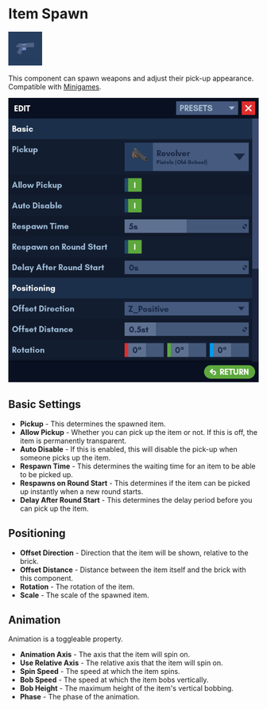 # Item Spawn

![Icon](../images/Components/ItemSpawn.png)

This component can spawn weapons and adjust their pick-up appearance. Compatible with [Minigames]().

![Edit Menu](../images/Components/EditMenuItemSpawn.png)

## Basic Settings

* **Pickup** - This determines the spawned item.
* **Allow Pickup** - Whether you can pick up the item or not. If this is off, the item is permanently transparent.
* **Auto Disable** - If this is enabled, this will disable the pick-up when someone picks up the item.
* **Respawn Time** - This determines the waiting time for an item to be able to be picked up.
* **Respawns on Round Start** - This determines if the item can be picked up instantly when a new round starts.
* **Delay After Round Start** - This determines the delay period before you can pick up the item.

## Positioning
* **Offset Direction** - Direction that the item will be shown, relative to the brick.
* **Offset Distance** - Distance between the item itself and the brick with this component.
* **Rotation** - The rotation of the item.
* **Scale** - The scale of the spawned item.

## Animation

Animation is a toggleable property.

* **Animation Axis** - The axis that the item will spin on.
* **Use Relative Axis** - The relative axis that the item will spin on.
* **Spin Speed** - The speed at which the item spins.
* **Bob Speed** - The speed at which the item bobs vertically.
* **Bob Height** - The maximum height of the item's vertical bobbing.
* **Phase** - The phase of the animation.